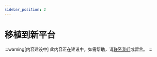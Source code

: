 ```yaml
---
sidebar_position: 2
---
```


# 移植到新平台

:::warning[内容建设中]
此内容正在建设中。如需帮助，请[联系我们](/docs/Support/ConnectWithUs)或留言。
:::
